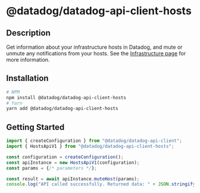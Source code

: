 # @datadog/datadog-api-client-hosts

## Description

Get information about your infrastructure hosts in Datadog, and mute or unmute any notifications from your hosts. See the [Infrastructure page](https://docs.datadoghq.com/infrastructure/) for more information.

## Installation

```sh
# NPM
npm install @datadog/datadog-api-client-hosts
# Yarn
yarn add @datadog/datadog-api-client-hosts
```

## Getting Started
```ts
import { createConfiguration } from "@datadog/datadog-api-client";
import { HostsApiV1 } from "@datadog/datadog-api-client-hosts";

const configuration = createConfiguration();
const apiInstance = new HostsApiV1(configuration);
const params = {/* parameters */};

const result = await apiInstance.muteHost(params);
console.log("API called successfully. Returned data: " + JSON.stringify(result));
```
